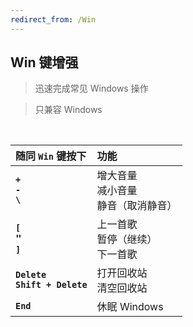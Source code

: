 ```yaml
---
redirect_from: /Win
---
```


## Win 键增强

> 迅速完成常见 Windows 操作

> 只兼容 Windows

<br>

| 随同 **`Win`** 键按下                    | 功能                                     |
| :--------------------------------------- | :--------------------------------------- |
| **`+`**<br>**`-`**<br>**`\`**            | 增大音量<br>减小音量<br>静音（取消静音） |
| **`[`**<br><big>**`"`**</big><br>**`]`** | 上一首歌<br>暂停（继续）<br>下一首歌     |
| **`Delete`**<br>**`Shift + Delete`**     | 打开回收站<br>清空回收站                 |
| **`End`**                                | 休眠 Windows                             |
